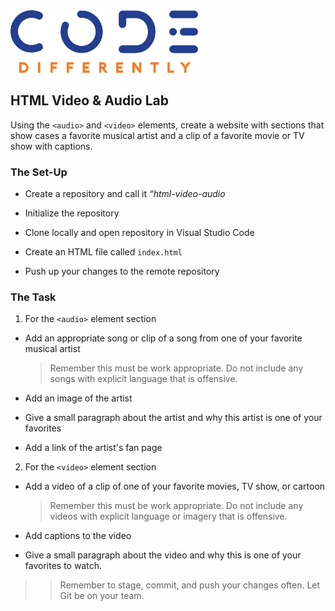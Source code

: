 <img  src="../../assets/code-diff-logo.png" alt="Code Differently Logo" style="height:100px; width:300px;">


## HTML Video & Audio Lab

Using the `<audio>` and `<video>` elements, create a website with sections that show cases a favorite musical artist and a clip of a favorite movie or TV show with captions.



### The Set-Up


- Create a repository and call it  <em>“html-video-audio</em> 

- Initialize the repository

- Clone locally and open repository in Visual Studio Code

- Create an HTML file called `index.html`

- Push up your changes to the remote repository


### The Task

1. For the `<audio>` element section

- Add an appropriate song or clip of a song from one of your favorite musical artist

    > Remember this must be work appropriate. Do not include any songs with explicit language that is offensive.

- Add an image of the artist

- Give a small paragraph about the artist and why this artist is one of your favorites

- Add a link of the artist's fan page

2. For the `<video>` element section

- Add a video of a clip of one of your favorite movies, TV show, or cartoon

    > Remember this must be work appropriate. Do not include any videos with explicit language or imagery that is offensive.

- Add captions to the video

- Give a small paragraph about the video and why this is one of your favorites to watch.


>> Remember to stage, commit, and push your changes often. Let Git be on your team.
